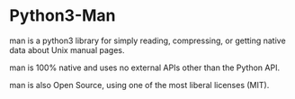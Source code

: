 # Python3-Man
man is a python3 library for simply reading, compressing, or getting native data  about Unix manual pages.

man is 100% native and uses no external APIs other than the Python API.

man is also Open Source, using one of the most liberal licenses (MIT).